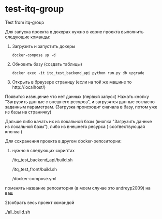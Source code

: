 # test-itq-group
Test from itq-group


Для запуска проекта в докерах
нужно в корне проекта выполнить следующие команды:

1) Загрузить и запустить докеры

       docker-compose up -d

2) Обновить базу (создать таблицы)

       docker exec -it itq_test_backend_api python run.py db upgrade

3) Открыть в браузере страницу (если на той же машине то http://localhost/)

  Появится извещение что нет данных (первый запуск)
  Нажать кнопку "Загрузить данные с внешнего ресурса", и загрузятся данные согласно заданным параметрам.
  (Загрузка происходит сначала в базу, потом уже из базы на страничку)

  Дальше либо качать их из локальной базы (кнопка "Загрузить данные из локальной базы"), либо из внешнего ресурса ( соотвествующая кнопка )


Для сохранения проекта в другом docker-репозитории:

1) нужно в следующих скриптах

      /itq_test_backend_api/build.sh

      /itq_test_front/build.sh
      
      /docker-compose.yml

поменять название репозитория (в моем случае это andreyp2009) на ваш

2)собрать весь проект командой

   ./all_build.sh
